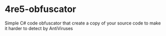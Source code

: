 # 4re5-obfuscator
Simple C# code obfuscator that create a copy of your source code to make it harder to detect by AntiViruses

